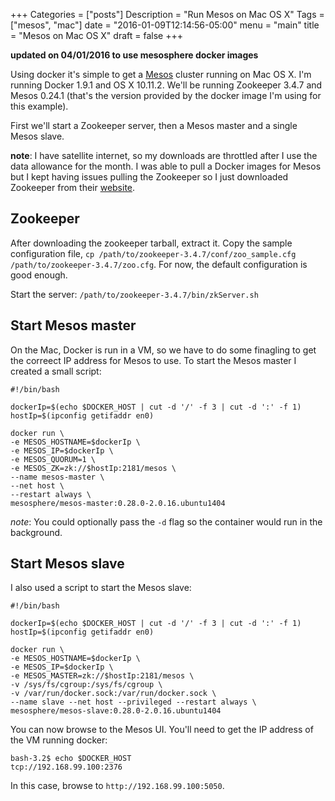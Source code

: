+++
Categories = ["posts"]
Description = "Run Mesos on Mac OS X"
Tags = ["mesos", "mac"]
date = "2016-01-09T12:14:56-05:00"
menu = "main"
title = "Mesos on Mac OS X"
draft = false
+++

**updated on 04/01/2016 to use mesosphere docker images**

Using docker it's simple to get a [Mesos](mesos.apache.org) cluster running on Mac OS X. I'm running Docker 1.9.1
and OS X 10.11.2. We'll be running Zookeeper 3.4.7 and Mesos 0.24.1 (that's the version provided by the docker image I'm using for this example).

 First we'll start a Zookeeper server, then a Mesos master and
a single Mesos slave.

__note__: I have satellite internet, so my downloads are throttled after I use the data allowance for the month. I was able to pull a Docker images for Mesos but I kept having issues pulling the Zookeeper so I just downloaded Zookeeper from their [website](zookeeper.apache.org).

## Zookeeper

After downloading the zookeeper tarball, extract it. Copy the sample configuration file, `cp /path/to/zookeeper-3.4.7/conf/zoo_sample.cfg /path/to/zookeeper-3.4.7/zoo.cfg`. For now, the default configuration is good enough.

Start the server: `/path/to/zookeeper-3.4.7/bin/zkServer.sh`

## Start Mesos master

On the Mac, Docker is run in a VM, so we have to do some finagling to get the correect IP address for Mesos to use. To start the Mesos master I created a small script:

```
#!/bin/bash

dockerIp=$(echo $DOCKER_HOST | cut -d '/' -f 3 | cut -d ':' -f 1)
hostIp=$(ipconfig getifaddr en0)

docker run \
-e MESOS_HOSTNAME=$dockerIp \
-e MESOS_IP=$dockerIp \
-e MESOS_QUORUM=1 \
-e MESOS_ZK=zk://$hostIp:2181/mesos \
--name mesos-master \
--net host \
--restart always \
mesosphere/mesos-master:0.28.0-2.0.16.ubuntu1404
```

_note_: You could optionally pass the `-d` flag so the container would run in the background.

## Start Mesos slave

I also used a script to start the Mesos slave:

```
#!/bin/bash

dockerIp=$(echo $DOCKER_HOST | cut -d '/' -f 3 | cut -d ':' -f 1)
hostIp=$(ipconfig getifaddr en0)

docker run \
-e MESOS_HOSTNAME=$dockerIp \
-e MESOS_IP=$dockerIp \
-e MESOS_MASTER=zk://$hostIp:2181/mesos \
-v /sys/fs/cgroup:/sys/fs/cgroup \
-v /var/run/docker.sock:/var/run/docker.sock \
--name slave --net host --privileged --restart always \
mesosphere/mesos-slave:0.28.0-2.0.16.ubuntu1404
```

You can now browse to the Mesos UI. You'll need to get the IP address of the VM running docker:

```
bash-3.2$ echo $DOCKER_HOST
tcp://192.168.99.100:2376
```

In this case, browse to `http://192.168.99.100:5050`.
